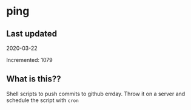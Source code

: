 # ping

## Last updated
2020-03-22

Incremented: 1079

## What is this??
Shell scripts to push commits to github errday. Throw it on a server and schedule the script with `cron`
